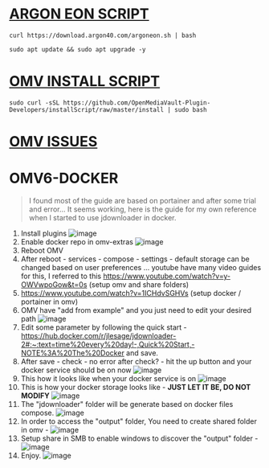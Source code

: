 # [ARGON EON SCRIPT ](https://argon40.com/blogs/argon-resources/argon-eon-installation-manual)
```
curl https://download.argon40.com/argoneon.sh | bash
```
```
sudo apt update && sudo apt upgrade -y
```

# [OMV INSTALL SCRIPT](https://github.com/OpenMediaVault-Plugin-Developers/installScript) 
```
sudo curl -sSL https://github.com/OpenMediaVault-Plugin-Developers/installScript/raw/master/install | sudo bash
```

# [OMV ISSUES](https://github.com/openmediavault/openmediavault/issues)

# OMV6-DOCKER 

> I found most of the guide are based on portainer and after some trial and error... It seems working, here is the guide for my own reference when I started to use jdownloader in docker.

1. Install plugins ![image](https://github.com/khewweifeng/OMV6-DOCKER/assets/54496743/5bcbc8cf-f578-4969-a4c6-5bbaf416990d)
2. Enable docker repo in omv-extras ![image](https://github.com/khewweifeng/OMV6-DOCKER/assets/54496743/45dbee11-e155-481f-9686-f5b7335203bd)
3. Reboot OMV
4. After reboot - services - compose - settings - default storage can be changed based on user preferences ... youtube have many video guides for this, I referred to this https://www.youtube.com/watch?v=y-OWVwpoGow&t=0s (setup omv and share folders)
5. https://www.youtube.com/watch?v=1ICHdvSGHVs (setup docker / portainer in omv)
6. OMV have "add from example" and you just need to edit your desired path ![image](https://github.com/khewweifeng/OMV6-DOCKER/assets/54496743/bf031af7-f32a-4261-9b43-588a46b1738b)
7. Edit some parameter by following the quick start - https://hub.docker.com/r/jlesage/jdownloader-2#:~:text=time%20every%20day!-,Quick%20Start,-NOTE%3A%20The%20Docker and save. 
8. After save - check - no error after check? - hit the up button and your docker service should be on now ![image](https://github.com/khewweifeng/OMV6-DOCKER/assets/54496743/2e3b1340-c964-4a42-bf88-1575d1572e62)
9. This how it looks like when your docker service is on ![image](https://github.com/khewweifeng/OMV6-DOCKER/assets/54496743/6a7dce52-d8b1-4d66-b710-bd791bfda39a)
10. This is how your docker storage looks like - **JUST LET IT BE, DO NOT MODIFY** ![image](https://github.com/khewweifeng/OMV6-DOCKER/assets/54496743/d2b9a0b7-5df9-4f9a-bcc9-7286740435a5) 
11. The "jdownloader" folder will be generate based on docker files compose. ![image](https://github.com/khewweifeng/OMV6-DOCKER/assets/54496743/b5ccfa6d-5cdb-445c-bc46-452a3aaa4e11)
12. In order to access the "output" folder, You need to create shared folder in omv - ![image](https://github.com/khewweifeng/OMV6-DOCKER/assets/54496743/10be4140-78ed-41a3-869c-7bbf6f9668eb)
13. Setup share in SMB to enable windows to discover the "output" folder - ![image](https://github.com/khewweifeng/OMV6-DOCKER/assets/54496743/cc607f0d-a986-4828-bd30-c0bded66bdb4)
14. Enjoy. ![image](https://github.com/khewweifeng/OMV6-DOCKER/assets/54496743/ee67cc9c-3478-4b3d-b9bc-6e325189f7ef)



